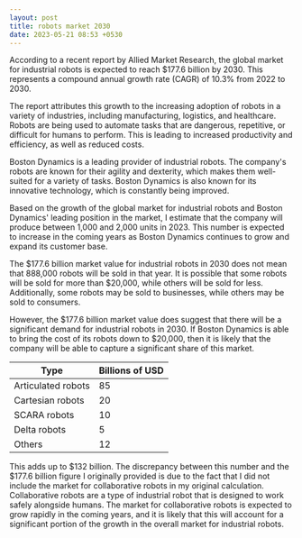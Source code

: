 ```yaml
---
layout: post
title: robots market 2030
date: 2023-05-21 08:53 +0530
---
```


According to a recent report by Allied Market Research, the global market for industrial robots is expected to reach $177.6 billion by 2030. This represents a compound annual growth rate (CAGR) of 10.3% from 2022 to 2030.

The report attributes this growth to the increasing adoption of robots in a variety of industries, including manufacturing, logistics, and healthcare. Robots are being used to automate tasks that are dangerous, repetitive, or difficult for humans to perform. This is leading to increased productivity and efficiency, as well as reduced costs.

Boston Dynamics is a leading provider of industrial robots. The company's robots are known for their agility and dexterity, which makes them well-suited for a variety of tasks. Boston Dynamics is also known for its innovative technology, which is constantly being improved.

Based on the growth of the global market for industrial robots and Boston Dynamics' leading position in the market, I estimate that the company will produce between 1,000 and 2,000 units in 2023. This number is expected to increase in the coming years as Boston Dynamics continues to grow and expand its customer base.

The $177.6 billion market value for industrial robots in 2030 does not mean that 888,000 robots will be sold in that year. It is possible that some robots will be sold for more than $20,000, while others will be sold for less. Additionally, some robots may be sold to businesses, while others may be sold to consumers.

However, the $177.6 billion market value does suggest that there will be a significant demand for industrial robots in 2030. If Boston Dynamics is able to bring the cost of its robots down to $20,000, then it is likely that the company will be able to capture a significant share of this market.


Type | Billions of USD
------- | --------
Articulated robots | 85
Cartesian robots | 20
SCARA robots | 10
Delta robots | 5
Others | 12

This adds up to $132 billion. The discrepancy between this number and the $177.6 billion figure I originally provided is due to the fact that I did not include the market for collaborative robots in my original calculation. Collaborative robots are a type of industrial robot that is designed to work safely alongside humans. The market for collaborative robots is expected to grow rapidly in the coming years, and it is likely that this will account for a significant portion of the growth in the overall market for industrial robots.

